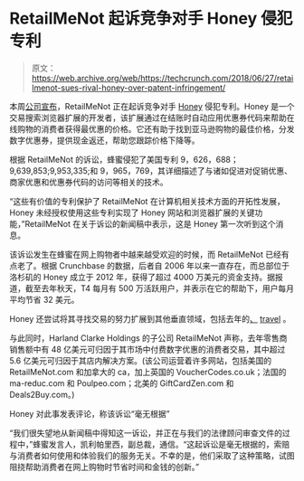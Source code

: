 # RetailMeNot 起诉竞争对手 Honey 侵犯专利 

> 原文：<https://web.archive.org/web/https://techcrunch.com/2018/06/27/retailmenot-sues-rival-honey-over-patent-infringement/>

本周[公司宣布](https://web.archive.org/web/20230124072537/https://www.prnewswire.com/news-releases/retailmenot-inc-files-patent-infringement-lawsuit-against-honey-science-corp-300672055.html)，RetailMeNot 正在起诉竞争对手 [Honey](https://web.archive.org/web/20230124072537/https://www.joinhoney.com/features/honeytravel) 侵犯专利。Honey 是一个交易搜索浏览器扩展的开发者，该扩展通过在结账时自动应用优惠券代码来帮助在线购物的消费者获得最优惠的价格。它还有助于找到亚马逊购物的最佳价格，分发数字优惠券，提供现金返还，帮助您跟踪价格下降等。

根据 RetailMeNot 的诉讼，蜂蜜侵犯了美国专利 9，626，688；9,639,853;9,953,335;和 9，965，769，其详细描述了与诸如促进对促销优惠、商家优惠和优惠券代码的访问等相关的技术。

“这些有价值的专利保护了 RetailMeNot 在计算机相关技术方面的开拓性发展，Honey 未经授权使用这些专利实现了 Honey 网站和浏览器扩展的关键功能，”RetailMeNot 在关于诉讼的新闻稿中表示，这是 Honey 第一次听到这个消息。

该诉讼发生在蜂蜜在网上购物者中越来越受欢迎的时候，而 RetailMeNot 已经有点老了。根据 Crunchbase 的数据，后者自 2006 年以来一直存在，而总部位于洛杉矶的 Honey 成立于 2012 年，获得了超过 4000 万美元的资金支持。据报道，截至去年秋天，T4 每月有 500 万活跃用户，并表示在它的帮助下，用户每月平均节省 32 美元。

Honey 还尝试将其寻找交易的努力扩展到其他垂直领域，包括去年的[、](https://web.archive.org/web/20230124072537/https://techcrunch.com/2017/06/30/deal-finding-browser-tool-honey-now-tracks-amazon-price-drops-offers-hotel-savings/) [travel](https://web.archive.org/web/20230124072537/https://www.joinhoney.com/features/honeytravel) 。

与此同时，Harland Clarke Holdings 的子公司 RetailMeNot 声称，去年零售商销售额中有 48 亿美元可归因于其市场中付费数字优惠的消费者交易，其中超过 5.6 亿美元可归因于其店内解决方案。(该公司运营着许多网站，包括美国的 RetailMeNot.com 和加拿大的 ca，加上英国的 VoucherCodes.co.uk；法国的 ma-reduc.com 和 Poulpeo.com；北美的 GiftCardZen.com 和 Deals2Buy.com。)

Honey 对此事发表评论，称该诉讼“毫无根据”

“我们很失望地从新闻稿中得知这一诉讼，并正在与我们的法律顾问审查文件的过程中，”蜂蜜发言人，凯利帕里西，副总裁，通信。“这起诉讼是毫无根据的，索赔与消费者如何使用和体验我们的服务无关。不幸的是，他们采取了这种策略，试图阻挠帮助消费者在网上购物时节省时间和金钱的创新。”